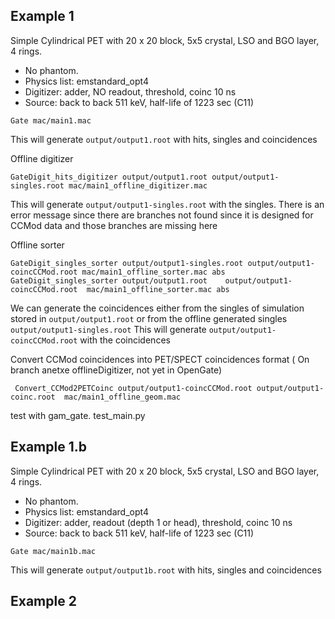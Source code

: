 


## Example 1

Simple Cylindrical PET with 20 x 20 block, 5x5 crystal, LSO and BGO layer, 4 rings. 
- No phantom.
- Physics list: emstandard_opt4
- Digitizer: adder, NO readout, threshold, coinc 10 ns
- Source: back to back 511 keV, half-life of 1223 sec (C11)

```shell
Gate mac/main1.mac
```
This will generate ```output/output1.root``` with hits, singles and coincidences

Offline digitizer
```shell 
GateDigit_hits_digitizer output/output1.root output/output1-singles.root mac/main1_offline_digitizer.mac
```
This will generate ```output/output1-singles.root``` with the singles. There is an error message since there are branches not found since it is designed for CCMod data and those branches are missing here 

Offline sorter
```shell 
GateDigit_singles_sorter output/output1-singles.root output/output1-coincCCMod.root mac/main1_offline_sorter.mac abs
GateDigit_singles_sorter output/output1.root    output/output1-coincCCMod.root  mac/main1_offline_sorter.mac abs
```
We can generate the coincidences either from the  singles of simulation stored in   ```output/output1.root``` or from the offline generated singles  ```output/output1-singles.root```
This will generate ```output/output1-coincCCMod.root``` with the coincidences

Convert CCMod coincidences into PET/SPECT coincidences format  ( On branch anetxe offlineDigitizer, not yet in OpenGate)
```shell 
 Convert_CCMod2PETCoinc output/output1-coincCCMod.root output/output1-coinc.root  mac/main1_offline_geom.mac
 ```

 test with gam_gate. test_main.py
 
 ## Example 1.b

Simple Cylindrical PET with 20 x 20 block, 5x5 crystal, LSO and BGO layer, 4 rings. 
- No phantom.
- Physics list: emstandard_opt4
- Digitizer: adder, readout (depth 1 or head), threshold, coinc 10 ns
- Source: back to back 511 keV, half-life of 1223 sec (C11)

```shell
Gate mac/main1b.mac
```
This will generate ```output/output1b.root``` with hits, singles and coincidences




## Example 2

